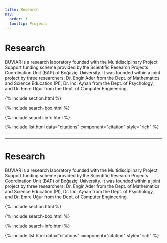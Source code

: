 ```yaml
---
title: Research
nav:
  order: 1
  tooltip: Projects
---
```


# <i class="fas fa-microscope"></i>Research

BUVIAR is a research laboratory founded with the Multidisciplinary Project Support funding scheme provided by the Scientific Research Projects Coordination Unit (BAP) of Boğaziçi University. It was founded within a joint project by three researchers: Dr. Engin Ader from the Dept. of Mathematics and Science Education (PI), Dr. İnci Ayhan from the Dept. of Psychology, and Dr. Emre Uğur from the Dept. of Computer Engineering.



{% include section.html %}

{% include search-box.html %}

{% include search-info.html %}

{% include list.html data="citations" component="citation" style="rich" %}


---

---

# <i class="fas fa-microscope"></i>Research

BUVIAR is a research laboratory founded with the Multidisciplinary Project Support funding scheme provided by the Scientific Research Projects Coordination Unit (BAP) of Boğaziçi University. It was founded within a joint project by three researchers: Dr. Engin Ader from the Dept. of Mathematics and Science Education (PI), Dr. İnci Ayhan from the Dept. of Psychology, and Dr. Emre Uğur from the Dept. of Computer Engineering.



{% include section.html %}

{% include search-box.html %}

{% include search-info.html %}

{% include list.html data="citations" component="citation" style="rich" %}

